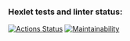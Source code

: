### Hexlet tests and linter status:
[![Actions Status](https://github.com/1aS5i-dekYon/frontend-project-11/actions/workflows/hexlet-check.yml/badge.svg)](https://github.com/1aS5i-dekYon/frontend-project-11/actions) [![Maintainability](https://api.codeclimate.com/v1/badges/f94f4b332cb83cfb54e4/maintainability)](https://codeclimate.com/github/1aS5i-dekYon/frontend-project-11/maintainability)